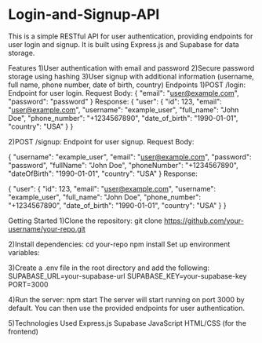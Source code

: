 # Login-and-Signup-API
This is a simple RESTful API for user authentication, providing endpoints for user login and signup. It is built using Express.js and Supabase for data storage.

Features
1)User authentication with email and password
2)Secure password storage using hashing
3)User signup with additional information (username, full name, phone number, date of birth, country)
Endpoints
1)POST /login: Endpoint for user login.
Request Body:
{
  "email": "user@example.com",
  "password": "password"
}
Response:
{
  "user": {
    "id": 123,
    "email": "user@example.com",
    "username": "example_user",
    "full_name": "John Doe",
    "phone_number": "+1234567890",
    "date_of_birth": "1990-01-01",
    "country": "USA"
  }
}

2)POST /signup: Endpoint for user signup.
Request Body:

{
  "username": "example_user",
  "email": "user@example.com",
  "password": "password",
  "fullName": "John Doe",
  "phoneNumber": "+1234567890",
  "dateOfBirth": "1990-01-01",
  "country": "USA"
}
Response:

{
  "user": {
    "id": 123,
    "email": "user@example.com",
    "username": "example_user",
    "full_name": "John Doe",
    "phone_number": "+1234567890",
    "date_of_birth": "1990-01-01",
    "country": "USA"
  }
}


Getting Started
1)Clone the repository:
git clone https://github.com/your-username/your-repo.git

2)Install dependencies:
cd your-repo
npm install
Set up environment variables:

3)Create a .env file in the root directory and add the following:
SUPABASE_URL=your-supabase-url
SUPABASE_KEY=your-supabase-key
PORT=3000

4)Run the server:
npm start
The server will start running on port 3000 by default. You can then use the provided endpoints for user authentication.

5)Technologies Used
Express.js
Supabase
JavaScript
HTML/CSS (for the frontend)

